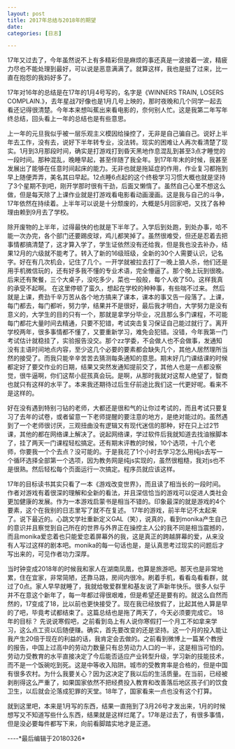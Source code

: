 ```yaml
---
layout: post
title: 2017年总结与2018年的期望
date: 
categories: [日志]

---
```

<p>17年又过去了，今年虽然说不上有多精彩但是麻烦的事还真是一波接着一波，精疲力尽也不能处理到最好，可以说是恶意满满了。就算这样，我也是挺了过来，比一直在抱怨的我妈好多了。</p>

<p>
17年对16年的总结是在17年的1月4号写的，名字是《WINNERS TRAIN, LOSERS COMPLAIN.》，去年星战7好像也是1月几号上映的，那时夜晚和几个同学一起去看还记得很清楚。今年本来想叫蕉出来看电影的，奈何别人忙。这是我第二年写年终总结，回头看上一年的总结也是有些意思。
</p>
<p>
上一年的元旦我似乎被一层乐观主义模因给操控了，无非是自己骗自己。说好上半年去工作，没有去，说好下半年转专业，没法转。现实的困难让人再次看清楚了现实。1月到3月那段时间，确实是打游戏打到昏天黑地作息混乱到甚至3点才睡觉的一段时间。那种混乱，晚睡早起，甚至伴随了我全年。到17年年末的时候，我甚至发展出了能够在任意时间起床的能力。无非也就是拖延症的作用，作业复习都拖到早上随便弄弄，美名其曰早起。12点睡6点起的这个终极学习习惯大概也就是坚持了3个星期不到吧，刚开学那时很有干劲，后面又懒惰了。虽然自己心里不想这么做，但是每天除了上课作业就是打游戏看电影看动画漫画。这是我与自己的斗争，17年依然在持续着。上半年可以说是十分颓废的，大概是5月回家吧，又找了各种理由赖到9月去了学校。
</p>

<p>
除开废物的上半年，过得最快的也就是下半年了。入学后到处跑，到处办事，哈不能一次办完，各个部门还要踢皮球，鸡儿都笑掉了。虽然很难受，但还是忍着去把事情都搞清楚了，这才算入学了，学生证依然没有还给我，但是我也没去补办，结果12月的六级就不能考了。转入了新的16级班级，全新的30个人需要认识，记名字。好在有几次机会，记住了几个。一开学就被拉去打了一晚上狼人杀，他们还是用手机微信玩的，还有好多我不懂的专业术语，完全懵逼了。那个晚上玩到很晚。后来还有聚餐，三个大桌子，没吃多少，菜也一般般，每个人收了50。这样我真的承受不起啊。
在这里停顿了蛮久，想起在学校的种种事，有些喘不过来。
然后就是上课，费劲千辛万苦从各个地方搞来了课本，课本的事又告一段落了。上课，每门都去，每门都听，努力学，结果并不是很好，最后我才明白，大学努力是没有意义的，大学生的目的只有一个，那就是拿学分毕业，况且那么多门课程，不可能每门都花大量时间去精通，只要不犯错，考试突击复习保证自己能过就行了。离开学校两年，很多事情都不懂了，又要重新学习，难免会犯错。没错，今年我第一门考试估计就稳挂了，实验报告没交。那个zz学委，不会做人也不会做事，发通知没有主语时间地点内容，至少这几个必要的要素都会缺失几个，其他人居然理所当然的接受了。而我只能辛辛苦苦去猜测每条通知的意思。期末好几门课结课的时候都定好了要交作业的日期，结果又突然发通知提前交了，其他人也是一点都没察觉，很牛逼啊，你们这帮小屁孩真会玩。是啊，从那时我就对这帮人绝望了，智商也就只有这样的水平了。本来我还期待过后生仔前途比我们这一代更好呢。看来不是这样的。
</p>
<p>
好在没有遇到特别刁钻的老师，大都还是很和气的让你过考试的，而且考试只要复习了去年的试卷，或者留意一下老师提醒的要注意的地方，是绝对能过的。虽然遇到了一个老师很讨厌，三观扭曲没有逻辑又有现代迷信的那种，好在只上过2节课，其他的都在网络课上解决了。说起网络课，学过软件后我就知道去找油猴脚本了，挂了两天一门课程轻松搞定。还有期末评教的时候，10个选项，十几个老师，你要我一个个去点？没可能的。于是我花了1个小时去学习怎么用纯js去写一个循环选择全部第一个选项，因为教务网是纯js实现的，虽然很粗糙，我对js也不是很熟。然后轻松每个页面运行一次搞定。程序员就应该这样。
</p>
<p>
17年的目标读书其实只看了一本《游戏改变世界》，而且读了相当长的一段时间。作者对游戏有着很深的理解和全新的看法，并且深信恰当的游戏可以促进人类社会更加健康的发展。作为一本游戏启蒙书是相当不错的。印象最深的就是游戏的4个要素，这个在我别的日志里写了就不在复述。
17年的游戏，前半年记不太起来了。说下最近的。心跳文学社重新定义GAL（笑），说真的，看到monika产生自己的意识并且察觉到自己所在的世界与外界正在操控主人公的我不同是相当震撼的，而且monika爱恋着也只能爱恋着屏幕外的我，这是真正的跨越屏幕的爱，从来没有人写过这样的剧本吧。monika的每一句话也是，是认真思考过现实的问题后才写出来的，可见作者功力深厚。
</p>
<p>
当时钟变成2018年的时候我和家人在湖南凤凰，也算是旅游吧。那天也是非常地累，住在宜家，非常简陋，还靠马路，房间内很冷。刷着手机，看看岛看看群，就过了0点。家人早早就睡了，我就给敬爱群里和基友说了声新年快乐。很多人似乎并不在意这个新年了，每一年都过得很艰难，但是希望还是要有的。就这么自然而然的，17变成了18，比以前也更快接受了。现在我已经放假了，比起其他人算是早的了吧，毕竟考试都结束了。这篇总结也是拖了两天了，今天必须要完成它。
18年的目标？
先说说寒假吧，之前看到岛上有人说你寒假打一个月工不如拿来学习，这么点工资以后随便赚。确实，首先要改变的还是坚持。这一个月的投入能让我产生20倍于现在的利益的话，我肯定会去做的。之前看到微博上一篇某个教授的报告，中国上过高中的劳动力数量只有总劳动力人口的一半，这是相当可怕的。劳动力受教育的水平直接决定了今后能否适应产业转型升级，学习新的技能技术，而不是一个饭碗吃到死。这是中等收入陷阱。城市的受教育率是合格的，但是中国有很多农村。为什么我要关心？因为这决定了我以后的生活质量。在当前，已经被剥削得这么严重了，如果国家依然不把经费投入教育和改善落后地区孩子们的饮食卫生，以后就会沦落成犯罪的天堂。18年了，国家看来一点也没有这个打算。
</p>
<p>
就到这里吧，本来是1月写的东西，结果一直拖到了3月26号才发出来，1月的时候想写又不知道写些什么东西，结果就是这样烂尾了。17年是过去了，有很多事情，但是没必要每件都写下来，向前看脚踏实地才是正道。
</p>
----*最后编辑于20180326*